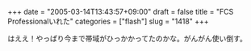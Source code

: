 +++
date = "2005-03-14T13:43:57+09:00"
draft = false
title = "FCS Professionalいれた"
categories = ["flash"]
slug = "1418"
+++

はええ！やっぱり今まで帯域がひっかかってたのかな。がんがん使い倒す。
